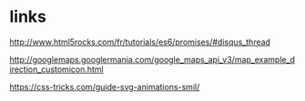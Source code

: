 # links

http://www.html5rocks.com/fr/tutorials/es6/promises/#disqus_thread

http://googlemaps.googlermania.com/google_maps_api_v3/map_example_direction_customicon.html

https://css-tricks.com/guide-svg-animations-smil/
